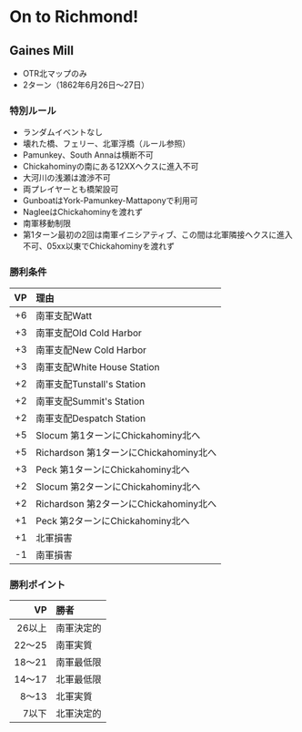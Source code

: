 # On to Richmond!

## Gaines Mill
- OTR北マップのみ
- 2ターン（1862年6月26日～27日）

### 特別ルール
- ランダムイベントなし
- 壊れた橋、フェリー、北軍浮橋（ルール参照）
- Pamunkey、South Annaは横断不可
- Chickahominyの南にある12XXヘクスに進入不可
- 大河川の浅瀬は渡渉不可
- 両プレイヤーとも橋架設可
- GunboatはYork-Pamunkey-Mattaponyで利用可
- NagleeはChickahominyを渡れず
- 南軍移動制限
- 第1ターン最初の2回は南軍イニシアティブ、この間は北軍隣接ヘクスに進入不可、05xx以東でChickahominyを渡れず

### 勝利条件
|VP|理由|
|-----:|:-----|
|+6|南軍支配Watt|
|+3|南軍支配Old Cold Harbor|
|+3|南軍支配New Cold Harbor|
|+3|南軍支配White House Station|
|+2|南軍支配Tunstall's Station|
|+2|南軍支配Summit's Station|
|+2|南軍支配Despatch Station|
|+5|Slocum 第1ターンにChickahominy北へ|
|+5|Richardson 第1ターンにChickahominy北へ|
|+3|Peck 第1ターンにChickahominy北へ|
|+2|Slocum 第2ターンにChickahominy北へ|
|+2|Richardson 第2ターンにChickahominy北へ|
|+1|Peck 第2ターンにChickahominy北へ|
|+1|北軍損害|
|-1|南軍損害|

### 勝利ポイント
|VP|勝者|
|-----:|:-----|
|26以上|南軍決定的|
|22～25|南軍実質|
|18～21|南軍最低限|
|14～17|北軍最低限|
|8～13|北軍実質|
|7以下|北軍決定的|
